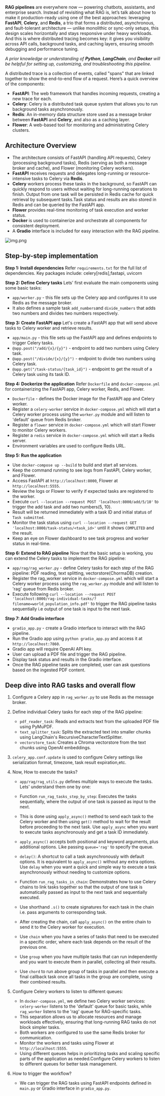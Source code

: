 **RAG pipelines** are everywhere now — powering chatbots, assistants, and enterprise search. 
Instead of revisiting what RAG is, let’s talk about how to make it production-ready using one
of the best approaches: leveraging **FastAPI**, **Celery**, and **Redis**, a trio that forms a 
distributed, asynchronous, and fault-tolerant architecture — unlike monolithic or sync-only setups,
this design scales horizontally and stays responsive under heavy workloads. And this is where 
distributed tracing becomes key: it gives you visibility across API calls, background tasks, 
and caching layers, ensuring smooth debugging and performance tuning.

_A prior knowledge or understanding of **Python**, **LangChain**, and **Docker** will be helpful
for setting up, customizing, and troubleshooting this pipeline._

A distributed trace is a collection of events, called "spans" that are linked together to show 
the end-to-end flow of a request.
Here’s a quick overview of the components:
- **FastAPI**: The web framework that handles incoming requests, creating a new trace for each.
- **Celery**: Celery is a distributed task queue system that allows you to run background tasks 
              asynchronously.
- **Redis**: An in-memory data structure store used as a message broker between **FastAPI**
           and **Celery**, and also as a caching layer.
- **Flower**: A web-based tool for monitoring and administrating Celery clusters.

## Architecture Overview
- The architecture consists of FastAPI (handling API requests), Celery (processing background tasks), Redis (serving as both a message broker and cache), and Flower (monitoring Celery workers). 
- **FastAPI** receives requests and delegates long-running or resource-intensive tasks to Celery via **Redis**. 
- **Celery** workers process these tasks in the background, so FastAPI can quickly respond to users without waiting for long-running operations to finish. Output from one task will be persisted in Redis cache for quick retrieval by subsequent tasks.Task status and results are also stored in Redis and can be queried by the FastAPI app.
- **Flower** provides real-time monitoring of task execution and worker status. 
- **Docker** is used to containerize and orchestrate all components for consistent deployment.
- A **Gradio** interface is included for easy interaction with the RAG pipeline.

![img.png](img.png)

## Step-by-step implementation
**Step 1: Install dependencies**
Refer `requirements.txt` for the full list of dependencies. Key packages include: celery[redis],fastapi, uvicorn

**Step 2: Define Celery tasks**
Lets' first evaluate the main components using some basic tasks:
- `app/worker.py`  - this file sets up the Celery app and configures it to use Redis as the message broker. 
- It also defines a sample task `add_numbers`and `divide_numbers` that adds two numbers and divides two numbers respectively.

**Step 3: Create FastAPI app**
Let's create a FastAPI app that will send above tasks to Celery worker and retrieve results.
- `app/main.py` - this file sets up the FastAPI app and defines endpoints to trigger Celery tasks.
- `@app.post("/add/{x}/{y}")` - endpoint to add two numbers using Celery task.
- `@app.post("/divide/{x}/{y}")` - endpoint to divide two numbers using Celery task.
- `@app.get("/task-status/{task_id}")` - endpoint to get the result of a Celery task using its task ID.

**Step 4: Dockerize the application**
Refer `Dockerfile` and `docker-compose.yml` for containerizing the FastAPI app, Celery worker, Redis, and Flower.
- `Dockerfile` - defines the Docker image for the FastAPI app and Celery worker.
- Register a `celery-worker` service in `docker-compose.yml` which will start a Celery worker process using the `worker.py` module and will listen to 'default' queue from Redis broker.
- Register a `flower` service in `docker-compose.yml` which will start Flower to monitor Celery workers.
- Register a `redis` service in `docker-compose.yml` which will start a Redis server.
- Environment variables are used to configure Redis URL.

**Step 5: Run the application**
- Use `docker-compose up --build` to build and start all services.
- Keep the command running to see logs from FastAPI, Celery worker, and Flower.
- Access FastAPI at `http://localhost:8000`, Flower at `http://localhost:5555`.
- Review the logs or Flower to verify if expected tasks are registered to the worker.
- Execute `curl --location --request POST 'localhost:8000/add/5/10'` to trigger the add task and add two numbers(5, 10).
- Result will be returned immediately with a task ID and initial status of `Task submitted`.
- Monitor the task status using `curl --location --request GET 'localhost:8000/task-status/<task_id>'` until it shows `COMPLETED` and the result.
- Keep an eye on Flower dashboard to see task progress and worker status in real-time.

**Step 6: Extend to RAG pipeline**
Now that the basic setup is working, you can extend the Celery tasks to implement the RAG pipeline:
- `app/rag/rag_worker.py` - define Celery tasks for each step of the RAG pipeline: PDF reading, text splitting, vectorstore(ChormaDB) creation.
- Register the rag_worker service in `docker-compose.yml` which will start a Celery worker process using the `rag_worker.py` module and will listen to 'rag' queue from Redis broker.
- Execute following  `curl --location --request POST 'localhost:8000/rag-individual-tasks/?filename=world_population_info.pdf'` to trigger the RAG pipeline tasks sequentially i.e output of one task is input to the next task.

**Step 7: Add Gradio interface**
- `gradio_app.py` - create a Gradio interface to interact with the RAG pipeline.
- Run the Gradio app using `python gradio_app.py` and access it at `http://localhost:7860`.
- Gradio app will require OpenAI API key.
- User can upload a PDF file and trigger the RAG pipeline.
- Display task status and results in the Gradio interface.
- Once the RAG pipeline tasks are completed, user can ask questions based on the ingested PDF content.

## Deep dive into RAG tasks and overall flow
1. Configure a Celery app in `rag_worker.py` to use Redis as the message broker.
2. Define individual Celery tasks for each step of the RAG pipeline:
   - `pdf_reader_task`: Reads and extracts text from the uploaded PDF file using PyMuPDF.
   - `text_splitter_task`: Splits the extracted text into smaller chunks using LangChain's RecursiveCharacterTextSplitter.
   - `vectorstore_task`: Creates a Chroma vectorstore from the text chunks using OpenAI embeddings.
3. `celery_app.conf.update` is used to configure Celery settings like serialization format, timezone, task result expiration,etc.

4. Now, How to execute the tasks?
   - `app/rag/rag_utils.py` defines multiple ways to execute the tasks. Lets' understand them one by one:
   - Function `run_rag_tasks_step_by_step`: Executes the tasks sequentially, where the output of one task is passed as input to the next. 
   - This is done using `apply_async()` method to send each task to the Celery worker and then using `get()` method to wait for the result before proceeding to the next task. Use `apply_async` when you want to execute tasks asynchronously and get a task ID immediately.
   - `apply_async()` accepts both positional and keyword arguments, plus additional options. Like passing `queue='rag'` to specify the queue.
   - `delay()`: A shortcut to call a task asynchronously with default options. It is equivalent to `apply_async()` without any extra options. Use `delay` when you want a quick and simple way to execute a task asynchronously without needing to customize options.
   

   - Function `run_rag_tasks_in_chain`: Demonstrates how to use Celery chains to link tasks together so that the output of one task is automatically passed as input to the next task and sequentially executed.
   - Use shorthand `.s()` to create signatures for each task in the chain i.e. pass arguments to corresponding task.
   - After creating the chain, call `apply_async()` on the entire chain to send it to the Celery worker for execution.
   - Use `chain` when you have a series of tasks that need to be executed in a specific order, where each task depends on the result of the previous one.
   - Use `group` when you have multiple tasks that can run independently and you want to execute them in parallel, collecting all their results.
   - Use `chord` to run above group of tasks in parallel and then execute a final callback task once all tasks in the group are complete, using their combined results.

5. Configure Celery workers to listen to different queues:
   - In `docker-compose.yml`, we define two Celery worker services: `celery-worker` listens to the 'default' queue for basic tasks, while `rag_worker` listens to the 'rag' queue for RAG-specific tasks.
   - This separation allows us to allocate resources and manage workloads effectively, ensuring that long-running RAG tasks do not block simpler tasks.
   - Both workers are configured to use the same Redis broker for communication.
   - Monitor the workers and tasks using Flower at `http://localhost:5555`.
   - Using different queues helps in prioritizing tasks and scaling specific parts of the application as needed.Configure Celery workers to listen to different queues for better task management.

6. How to trigger the workflow?
   - We can trigger the RAG tasks using FastAPI endpoints defined in `main.py` or Gradio interface in `gradio_app.py`.

